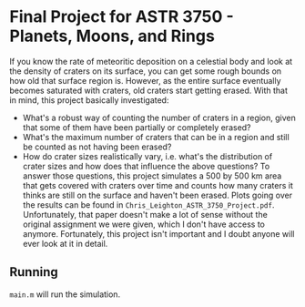 # Final Project for ASTR 3750 - Planets, Moons, and Rings
If you know the rate of meteoritic deposition on a celestial body and look at the density of craters on its surface, you can get some rough bounds on how old that surface region is. However, as the entire surface eventually becomes saturated with craters, old craters start getting erased. With that in mind, this project basically investigated:
* What's a robust way of counting the number of craters in a region, given that some of them have been partially or completely erased?
* What's the maximum number of craters that can be in a region and still be counted as not having been erased?
* How do crater sizes realistically vary, i.e. what's the distribution of crater sizes and how does that influence the above questions?
To answer those questions, this project simulates a 500 by 500 km area that gets covered with craters over time and counts how many craters it thinks are still on the surface and haven't been erased. Plots going over the results can be found in `Chris_Leighton_ASTR_3750_Project.pdf`. Unfortunately, that paper doesn't make a lot of sense without the original assignment we were given, which I don't have access to anymore. Fortunately, this project isn't important and I doubt anyone will ever look at it in detail.
## Running
`main.m` will run the simulation.
